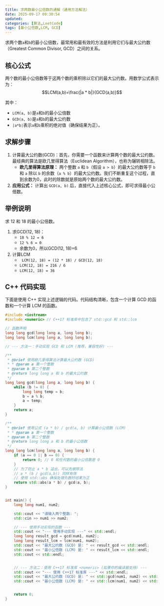 ```yaml
---
title: 求两数最小公倍数的通解（通用方法解法）
date: 2025-09-17 09:30:54
updated:
categories: [算法,LeetCode]
tags: [最小公倍数,LCM, GCD]
---
```


求两个数`a`和`b`的最小公倍数，最常用和最有效的方法是利用它们与最大公约数（Greatest Common Divisor, GCD）之间的关系。

## 核心公式
两个数的最小公倍数等于这两个数的乘积除以它们的最大公约数。用数学公式表示为：
$$LCM(a,b)=\frac{|a * b|}{GCD(a,b)}$$
<!-- more -->
其中：
- `LCM(a, b)`是`a`和`b`的最小公倍数
- `GCD(a, b)`是`a`和`b`的最大公约数
- `|a*b|`表示`a`和`b`乘积的绝对值（确保结果为正）。

## 求解步骤
1. 计算最大公约数(GCD)：首先，你需要一个函数来计算两个数的最大公约数。最经典的算法是欧几里得算法（Euclidean Algorithm），也称为辗转相除法。
	-  **欧几里得算法原理：** 两个整数 `a` 和 `b`（假设 `a > b`）的最大公约数等于 `b` 和 `a` 除以 `b` 的余数（`a % b`）的最大公约数。我们不断重复这个过程，直到余数为0，此时的除数就是原始两个数的最大公约数。
2. **应用公式：** 计算出 `GCD(a, b)` 后，直接代入上述核心公式，即可求得最小公倍数。

## 举例说明
求 12 和 18 的最小公倍数。
1. 求GCD(12, 18)：
	- `18 % 12 = 6`
	- `12 % 6 = 0`
	- 余数为0，所以GCD(12, 18)=6
2. 计算LCM
	- ` LCM(12, 18) = (12 * 18) / GCD(12, 18)`
	- `LCM(12, 18) = 216 / 6`
	- `LCM(12, 18) = 36`

## C++ 代码实现
下面是使用 C++ 实现上述逻辑的代码。代码结构清晰，包含一个计算 GCD 的函数和一个计算 LCM 的函数。
```c++
#include <iostream>
#include <numeric> // C++17 标准库中包含了 std::gcd 和 std::lcm

// 函数声明
long long gcd(long long a, long long b);
long long lcm(long long a, long long b);

// --- 方法一：手动实现 GCD 和 LCM (推荐，兼容性好) ---

/**
 * @brief 使用欧几里得算法计算最大公约数 (GCD)
 * * @param a 第一个整数
 * @param b 第二个整数
 * @return long long a 和 b 的最大公约数
 */
long long gcd(long long a, long long b) {
    while (b != 0) {
        long long temp = b;
        b = a % b;
        a = temp;
    }
    return a;
}

/**
 * @brief 使用公式 (a * b) / gcd(a, b) 计算最小公倍数 (LCM)
 * * @param a 第一个整数
 * @param b 第二个整数
 * @return long long a 和 b 的最小公倍数
 */
long long lcm(long long a, long long b) {
    if (a == 0 || b == 0) {
        return 0; // 0 和任何数的最小公倍数是 0
    }
    // 为了防止 a * b 溢出，可以先做除法
    // a * (b / gcd(a,b)) 同样有效
    // 使用 std::abs 确保处理负数时结果为正
    return std::abs(a * b) / gcd(a, b); 
}


int main() {
    long long num1, num2;

    std::cout << "请输入两个整数: ";
    std::cin >> num1 >> num2;

    // --- 使用手动实现的函数 ---
    std::cout << "--- 使用手动实现 ---" << std::endl;
    long long result_gcd = gcd(num1, num2);
    long long result_lcm = lcm(num1, num2);
    std::cout << "最大公约数 (GCD) 是: " << result_gcd << std::endl;
    std::cout << "最小公倍数 (LCM) 是: " << result_lcm << std::endl;
    std::cout << std::endl;


    // --- 方法二：使用 C++17 标准库 <numeric> (如果你的编译器支持) ---
    std::cout << "--- 使用 C++17 标准库 ---" << std::endl;
    std::cout << "最大公约数 (GCD) 是: " << std::gcd(num1, num2) << std::endl;
    std::cout << "最小公倍数 (LCM) 是: " << std::lcm(num1, num2) << std::endl;


    return 0;
}
```